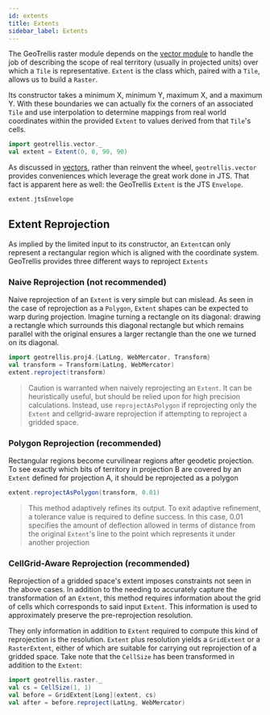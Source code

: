 ```yaml
---
id: extents
title: Extents
sidebar_label: Extents
---
```


The GeoTrellis raster module depends on the [vector module](vectors.md) to handle the job of describing the scope of real territory (usually in projected units) over which a `Tile` is representative.
`Extent` is the class which, paired with a `Tile`, allows us to build a `Raster`.

Its constructor takes a minimum X, minimum Y, maximum X, and a maximum Y.
With these boundaries we can actually fix the corners of an associated `Tile` and use interpolation to determine mappings from real world coordinates within the provided `Extent` to values derived from that `Tile`'s cells.

```scala mdoc
import geotrellis.vector._
val extent = Extent(0, 0, 90, 90)
```

As discussed in [vectors](vectors.md), rather than reinvent the wheel, `geotrellis.vector` provides conveniences which leverage the great work done in JTS.
That fact is apparent here as well: the GeoTrellis `Extent` is the JTS `Envelope`.

```scala mdoc
extent.jtsEnvelope
```

## Extent Reprojection

As implied by the limited input to its constructor, an `Extent`can only represent a rectangular region which is aligned with the coordinate system.
GeoTrellis provides three different ways to reproject `Extents`

### Naive Reprojection (not recommended)

Naive reprojection of an `Extent` is very simple but can mislead.
As seen in the case of reprojection as a `Polygon`, `Extent` shapes can be expected to warp during projection.
Imagine turning a rectangle on its diagonal: drawing a rectangle which surrounds this diagonal rectangle but which remains parallel with the original ensures a larger rectangle than the one we turned on its diagonal.

```scala mdoc
import geotrellis.proj4.{LatLng, WebMercator, Transform}
val transform = Transform(LatLng, WebMercator)
extent.reproject(transform)
```

> Caution is warranted when naively reprojecting an `Extent`.
It can be heuristically useful, but should be relied upon for high precision calculations.
Instead, use `reprojectAsPolygon` if reprojecting only the `Extent` and cellgrid-aware reprojection if attempting to reproject a gridded space.

### Polygon Reprojection (recommended)

Rectangular regions become curvilinear regions after geodetic projection.
To see exactly which bits of territory in projection B are covered by an `Extent` defined for projection A, it should be reprojected as a polygon

```scala mdoc
extent.reprojectAsPolygon(transform, 0.01)
```

> This method adaptively refines its output.
To exit adaptive refinement, a tolerance value is required to define success.
In this case, 0.01 specifies the amount of deflection allowed in terms of distance from the original `Extent`'s line to the point which represents it under another projection

### CellGrid-Aware Reprojection (recommended)

Reprojection of a gridded space's extent imposes constraints not seen in the above cases.
In addition to the needing to accurately capture the transformation of an `Extent`, this method requires information about the grid of cells which corresponds to said input `Extent`.
This information is used to approximately preserve the pre-reprojection resolution.

They only information in addition to `Extent` required to compute this kind of reprojection is the resolution.
`Extent` plus resolution yields a `GridExtent` or a `RasterExtent`, either of which are suitable for carrying out reprojection of a gridded space.
Take note that the `CellSize` has been transformed in addition to the `Extent`:

```scala mdoc
import geotrellis.raster._
val cs = CellSize(1, 1)
val before = GridExtent[Long](extent, cs)
val after = before.reproject(LatLng, WebMercator)
```